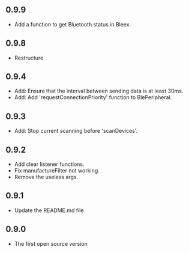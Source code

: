 ## 0.9.9
* Add a function to get Bluetooth status in Bleex.

## 0.9.8
* Restructure

## 0.9.4
* Add: Ensure that the interval between sending data is at least 30ms.
* Add: Add 'requestConnectionPriority' function to BlePeripheral.


## 0.9.3
* Add: Stop current scanning before 'scanDevices'.

## 0.9.2

* Add clear listener functions.
* Fix manufactureFilter not working.
* Remove the useless args.

## 0.9.1

* Update the README.md file

## 0.9.0

* The first open source version
